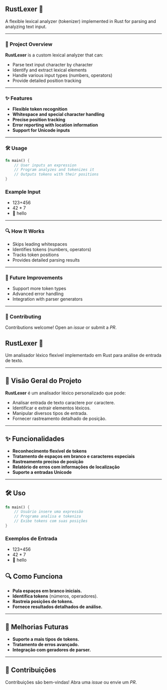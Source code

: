 ## RustLexer 🦀
A flexible lexical analyzer (tokenizer) implemented in Rust for parsing and analyzing text input.

---

### 🚀 Project Overview
**RustLexer** is a custom lexical analyzer that can:
- Parse text input character by character
- Identify and extract lexical elements
- Handle various input types (numbers, operators)
- Provide detailed position tracking

---

### ✨ Features
- **Flexible token recognition**
- **Whitespace and special character handling**
- **Precise position tracking**
- **Error reporting with location information**
- **Support for Unicode inputs**

---

### 🛠 Usage
```rust
fn main() {
    // User inputs an expression
    // Program analyzes and tokenizes it
    // Outputs tokens with their positions
}
```
### Example Input
- 123+456
- 42 * 7
- 🐧 hello

---

### 🔍 How It Works
- Skips leading whitespaces
- Identifies tokens (numbers, operators)
- Tracks token positions
- Provides detailed parsing results

---

### 🚧 Future Improvements
- Support more token types
- Advanced error handling
- Integration with parser generators

---

### 🤝 Contributing
Contributions welcome! Open an *issue* or submit a *PR*.

## RustLexer 🦀

Um analisador léxico flexível implementado em Rust para análise de entrada de texto.

---

## 🚀 Visão Geral do Projeto

**RustLexer** é um analisador léxico personalizado que pode:
- Analisar entrada de texto caractere por caractere.
- Identificar e extrair elementos léxicos.
- Manipular diversos tipos de entrada.
- Fornecer rastreamento detalhado de posição.

---

## ✨ Funcionalidades

- **Reconhecimento flexível de tokens**
- **Tratamento de espaços em branco e caracteres especiais**
- **Rastreamento preciso de posição**
- **Relatório de erros com informações de localização**
- **Suporte a entradas Unicode**

---

## 🛠 Uso

```rust
fn main() {
    // Usuário insere uma expressão
    // Programa analisa e tokeniza
    // Exibe tokens com suas posições
}
```

### Exemplos de Entrada
- 123+456
- 42 * 7
- 🐧 hello

## 🔍 Como Funciona
- **Pula espaços em branco iniciais.**
- **Identifica tokens** (números, operadores).
- **Rastreia posições de tokens.**
- **Fornece resultados detalhados de análise.**

---

## 🚧 Melhorias Futuras
- **Suporte a mais tipos de tokens.**
- **Tratamento de erros avançado.**
- **Integração com geradores de parser.**

---

## 🤝 Contribuições
Contribuições são bem-vindas! Abra uma *issue* ou envie um *PR*.

